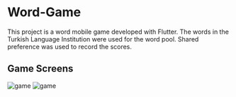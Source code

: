 # Word-Game
This project is a word mobile game developed with Flutter. The words in the Turkish Language Institution were used for the word pool. Shared preference was used to record the scores.

## Game Screens
![game](https://github.com/umuutguler/Word-Game/assets/74297248/07242bc5-aedf-4784-872f-10548864df2f) ![game](https://github.com/umuutguler/Word-Game/assets/74297248/66711254-97f1-4d96-a2df-077a8ba2abe7)
